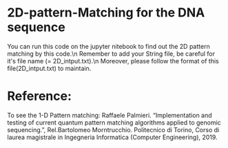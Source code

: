 # 2D-pattern-Matching for the DNA sequence
You can run this code on the jupyter nitebook to find out the 2D pattern matching by this code.\n
Remember to add your String file, be careful for it's file name (= 2D_intput.txt).\n
Moreover, please follow the format of this file(2D_intput.txt) to maintain. 

# Reference:
To see the 1-D Pattern matching:
Raffaele Palmieri. “Implementation and testing of current quantum pattern matching algorithms applied to genomic sequencing.”, Rel.Bartolomeo Morntrucchio. Politecnico di Torino, Corso di laurea magistrale in Ingegneria Informatica (Computer Engineering), 2019.
